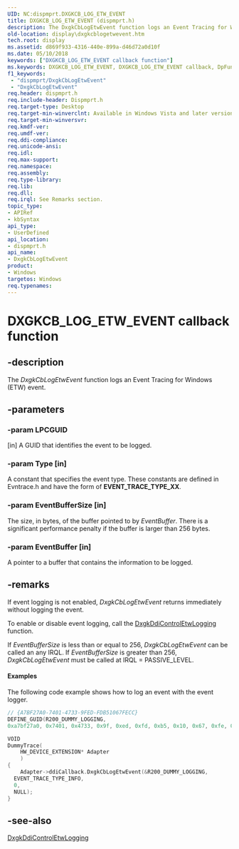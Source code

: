 ```yaml
---
UID: NC:dispmprt.DXGKCB_LOG_ETW_EVENT
title: DXGKCB_LOG_ETW_EVENT (dispmprt.h)
description: The DxgkCbLogEtwEvent function logs an Event Tracing for Windows (ETW) event.
old-location: display\dxgkcblogetwevent.htm
tech.root: display
ms.assetid: d869f933-4316-440e-899a-d46d72a0d10f
ms.date: 05/10/2018
keywords: ["DXGKCB_LOG_ETW_EVENT callback function"]
ms.keywords: DXGKCB_LOG_ETW_EVENT, DXGKCB_LOG_ETW_EVENT callback, DpFunctions_1e074b6d-dff4-4d1f-93ce-4333a4241562.xml, DxgkCbLogEtwEvent, DxgkCbLogEtwEvent callback function [Display Devices], display.dxgkcblogetwevent, dispmprt/DxgkCbLogEtwEvent
f1_keywords:
 - "dispmprt/DxgkCbLogEtwEvent"
 - "DxgkCbLogEtwEvent"
req.header: dispmprt.h
req.include-header: Dispmprt.h
req.target-type: Desktop
req.target-min-winverclnt: Available in Windows Vista and later versions of the Windows operating systems.
req.target-min-winversvr: 
req.kmdf-ver: 
req.umdf-ver: 
req.ddi-compliance: 
req.unicode-ansi: 
req.idl: 
req.max-support: 
req.namespace: 
req.assembly: 
req.type-library: 
req.lib: 
req.dll: 
req.irql: See Remarks section.
topic_type:
- APIRef
- kbSyntax
api_type:
- UserDefined
api_location:
- dispmprt.h
api_name:
- DxgkCbLogEtwEvent
product:
- Windows
targetos: Windows
req.typenames: 
---
```


# DXGKCB_LOG_ETW_EVENT callback function


## -description


The <i>DxgkCbLogEtwEvent</i> function logs an Event Tracing for Windows (ETW) event. 


## -parameters




### -param LPCGUID

[in] A GUID that identifies the event to be logged.

### -param Type [in]

A constant that specifies the event type. These constants  are defined in Evntrace.h and have the form of <b>EVENT_TRACE_TYPE_XX</b>.


### -param EventBufferSize [in]

The size, in bytes, of the buffer pointed to by <i>EventBuffer</i>. There is a significant performance penalty if the buffer is larger than 256 bytes.


### -param EventBuffer [in]

A pointer to a buffer that contains the information to be logged.





## -remarks



If event logging is not enabled, <i>DxgkCbLogEtwEvent</i> returns immediately without logging the event.

To enable or disable event logging, call the <a href="https://docs.microsoft.com/windows-hardware/drivers/ddi/dispmprt/nc-dispmprt-dxgkddi_control_etw_logging">DxgkDdiControlEtwLogging</a>  function.

If <i>EventBufferSize</i> is less than or equal to 256, <i>DxgkCbLogEtwEvent</i> can be called an any IRQL. If <i>EventBufferSize</i> is greater than 256, <i>DxgkCbLogEtwEvent</i> must be called at IRQL = PASSIVE_LEVEL.


#### Examples

The following code example shows how to log an event with the event logger.

```cpp
// {A7BF27A0-7401-4733-9FED-FDB51067FECC}
DEFINE_GUID(R200_DUMMY_LOGGING,
0xa7bf27a0, 0x7401, 0x4733, 0x9f, 0xed, 0xfd, 0xb5, 0x10, 0x67, 0xfe, 0xcc);

VOID
DummyTrace(
    HW_DEVICE_EXTENSION* Adapter
    )
{
    Adapter->ddiCallback.DxgkCbLogEtwEvent(&R200_DUMMY_LOGGING,
  EVENT_TRACE_TYPE_INFO,
  0,
  NULL);
}
```

## -see-also




<a href="https://docs.microsoft.com/windows-hardware/drivers/ddi/dispmprt/nc-dispmprt-dxgkddi_control_etw_logging">DxgkDdiControlEtwLogging</a>
 

 

